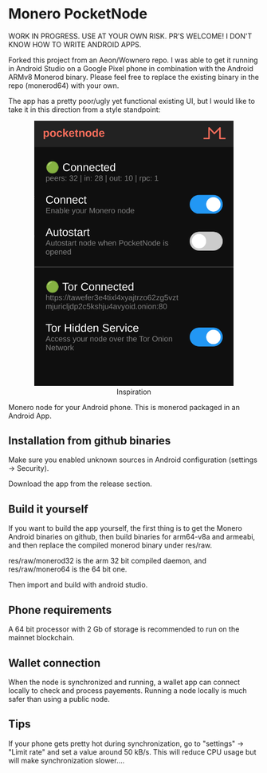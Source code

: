 # Monero PocketNode

WORK IN PROGRESS.  USE AT YOUR OWN RISK.  PR'S WELCOME!  I DON'T KNOW HOW TO WRITE ANDROID APPS.

Forked this project from an Aeon/Wownero repo.  I was able to get it running in Android Studio on a Google Pixel phone in combination with the Android ARMv8 Monerod binary.  Please feel free to replace the existing binary in the repo (monerod64) with your own. 

The app has a pretty poor/ugly yet functional existing UI, but I would like to take it in this direction from a style standpoint:

<center> 
<figure>
<img src="assets/pocketnode-inspiration.png" width="400">
<figcaption>Inspiration</figcaption>
</figure>
</center>

Monero node for your Android phone. This is monerod packaged in an Android App. 


## Installation from github binaries

Make sure you enabled unknown sources in Android configuration (settings -> Security).

Download the app from the release section.


## Build it yourself

If you want to build the app yourself, the first thing is to get the Monero Android binaries on github, then build binaries for arm64-v8a and armeabi, and then replace the compiled monerod binary under res/raw.

res/raw/monerod32 is the arm 32 bit compiled daemon, and res/raw/monero64 is the 64 bit one.

Then import and build with android studio.  


## Phone requirements
A 64 bit processor with 2 Gb of storage is recommended to run on the mainnet blockchain.


## Wallet connection
When the node is synchronized and running, a wallet app can connect locally to check and process payements.
Running a node locally is much safer than using a public node.  

## Tips
If your phone gets pretty hot during synchronization, go to "settings" -> "Limit rate" and set a value around 50 kB/s. This will reduce CPU usage but will make synchronization slower....  